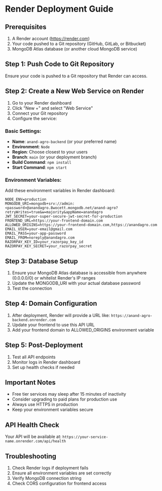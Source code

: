 # Render Deployment Guide

## Prerequisites

1. A Render account (https://render.com)
2. Your code pushed to a Git repository (GitHub, GitLab, or Bitbucket)
3. MongoDB Atlas database (or another cloud MongoDB service)

## Step 1: Push Code to Git Repository

Ensure your code is pushed to a Git repository that Render can access.

## Step 2: Create a New Web Service on Render

1. Go to your Render dashboard
2. Click "New +" and select "Web Service"
3. Connect your Git repository
4. Configure the service:

### Basic Settings:

- **Name**: `anand-agro-backend` (or your preferred name)
- **Environment**: `Node`
- **Region**: Choose closest to your users
- **Branch**: `main` (or your deployment branch)
- **Build Command**: `npm install`
- **Start Command**: `npm start`

### Environment Variables:

Add these environment variables in Render dashboard:

```
NODE_ENV=production
MONGODB_URI=mongodb+srv://admin:<password>@anandagro.8wocett.mongodb.net/anand-agro?retryWrites=true&w=majority&appName=anandagro
JWT_SECRET=your-super-secure-jwt-secret-for-production
FRONTEND_URL=https://your-frontend-domain.com
ALLOWED_ORIGINS=https://your-frontend-domain.com,https://anandagro.com
EMAIL_USER=your-email@gmail.com
EMAIL_PASS=your-app-password
EMAIL_FROM=noreply@anandagro.com
RAZORPAY_KEY_ID=your_razorpay_key_id
RAZORPAY_KEY_SECRET=your_razorpay_secret
```

## Step 3: Database Setup

1. Ensure your MongoDB Atlas database is accessible from anywhere (0.0.0.0/0) or whitelist Render's IP ranges
2. Update the MONGODB_URI with your actual database password
3. Test the connection

## Step 4: Domain Configuration

1. After deployment, Render will provide a URL like: `https://anand-agro-backend.onrender.com`
2. Update your frontend to use this API URL
3. Add your frontend domain to ALLOWED_ORIGINS environment variable

## Step 5: Post-Deployment

1. Test all API endpoints
2. Monitor logs in Render dashboard
3. Set up health checks if needed

## Important Notes

- Free tier services may sleep after 15 minutes of inactivity
- Consider upgrading to paid plans for production use
- Always use HTTPS in production
- Keep your environment variables secure

## API Health Check

Your API will be available at: `https://your-service-name.onrender.com/api/health`

## Troubleshooting

1. Check Render logs if deployment fails
2. Ensure all environment variables are set correctly
3. Verify MongoDB connection string
4. Check CORS configuration for frontend access
